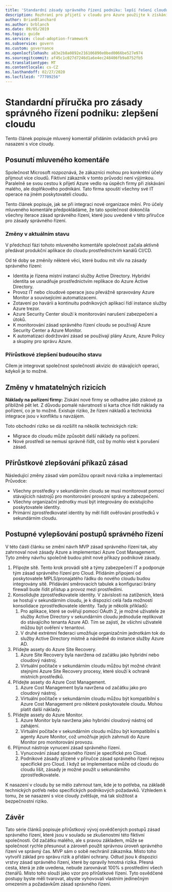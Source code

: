 ```yaml
---
title: 'Standardní zásady správného řízení podniku: lepší řešení cloudu'
description: Rozhraní pro přijetí v cloudu pro Azure použijte k získání informací o několika cloudech a o tom, jak integrovat více cloudů do existujících operací.
author: BrianBlanchard
ms.author: brblanch
ms.date: 09/05/2019
ms.topic: guide
ms.service: cloud-adoption-framework
ms.subservice: govern
ms.custom: governance
ms.openlocfilehash: a83e2b8a0892e216106890e0bed0066be527e974
ms.sourcegitcommit: af45c1c027d7246d1a6e4ec248406fb9a8752fb5
ms.translationtype: MT
ms.contentlocale: cs-CZ
ms.lasthandoff: 02/27/2020
ms.locfileid: "77709256"
---
```

# <a name="standard-enterprise-governance-guide-multicloud-improvement"></a>Standardní příručka pro zásady správného řízení podniku: zlepšení cloudu

Tento článek popisuje mluvený komentář přidáním ovládacích prvků pro nasazení s více cloudy.

## <a name="advancing-the-narrative"></a>Posunutí mluveného komentáře

Společnost Microsoft rozpoznává, že zákazníci mohou pro konkrétní účely přijmout více cloudů. Fiktivní zákazník v tomto průvodci není výjimkou. Paralelně se svou cestou k přijetí Azure vedlo na úspěch firmy při získávání malého, ale doplňkového podnikání. Tato firma spouští všechny své IT operace na jiném poskytovateli cloudu.

Tento článek popisuje, jak se při integraci nové organizace mění. Pro účely mluveného komentáře předpokládáme, že tato společnost dokončila všechny iterace zásad správného řízení, které jsou uvedené v této příručce pro zásady správného řízení.

### <a name="changes-in-the-current-state"></a>Změny v aktuálním stavu

V předchozí fázi tohoto mluveného komentáře společnost začala aktivně předávat produkční aplikace do cloudu prostřednictvím kanálů CI/CD.

Od té doby se změnily některé věci, které budou mít vliv na zásady správného řízení:

- Identita je řízena místní instancí služby Active Directory. Hybridní identita se usnadňuje prostřednictvím replikace do Azure Active Directory.
- Provoz IT nebo cloudové operace jsou převážně spravovány Azure Monitor a souvisejícími automatizacemi.
- Zotavení po havárii a kontinuitu podnikových aplikací řídí instance služby Azure trezor.
- Azure Security Center slouží k monitorování narušení zabezpečení a útoků.
- K monitorování zásad správného řízení cloudu se používají Azure Security Center a Azure Monitor.
- K automatizaci dodržování zásad se používají plány Azure, Azure Policy a skupiny pro správu Azure.

### <a name="incrementally-improve-the-future-state"></a>Přírůstkové zlepšení budoucího stavu

Cílem je integrovat společnost společnosti akvizic do stávajících operací, kdykoli je to možné.

## <a name="changes-in-tangible-risks"></a>Změny v hmatatelných rizicích

**Náklady na pořízení firmy:** Získání nové firmy se odhadne jako ziskové za přibližně pět let. Z důvodu pomalé návratnosti si karta chce řídit náklady na pořízení, co je to možné. Existuje riziko, že řízení nákladů a technická integrace jsou v konfliktu s navzájem.

Toto obchodní riziko se dá rozšířit na několik technických rizik:

- Migrace do cloudu může způsobit další náklady na pořízení.
- Nové prostředí se nemusí správně řídit, což by mohlo vést k porušení zásad.

## <a name="incremental-improvement-of-the-policy-statements"></a>Přírůstkové zlepšování příkazů zásad

Následující změny zásad vám pomůžou opravit nová rizika a implementaci Průvodce:

- Všechny prostředky v sekundárním cloudu se musí monitorovat pomocí stávajících nástrojů pro monitorování provozní správy a zabezpečení.
- Všechny organizační jednotky musí být integrovány do existujícího poskytovatele identity.
- Primární zprostředkovatel identity by měl řídit ověřování prostředků v sekundárním cloudu.

## <a name="incremental-improvement-of-governance-practices"></a>Postupné vylepšování postupů správného řízení

V této části článku se změní návrh MVP zásad správného řízení tak, aby zahrnoval nové zásady Azure a implementaci Azure Cost Management. Tyto změny návrhu společně budou plnit nové příkazy podnikové zásady.

1. Připojte sítě. Tento krok provádí sítě a týmy zabezpečení IT a podporuje tým zásad správného řízení pro Cloud. Přidáním připojení od poskytovatele MPLS/pronajatého řádku do nového cloudu budou integrovány sítě. Přidávání směrovacích tabulek a konfigurací brány firewall bude řídit přístup a provoz mezi prostředími.
2. Konsolidujte zprostředkovatele identity. V závislosti na zatíženích, která se hostují v sekundárním cloudu, je k dispozici celá řada možností konsolidace zprostředkovatele identity. Tady je několik příkladů:
    1. Pro aplikace, které se ověřují pomocí OAuth 2, je možné uživatele ze služby Active Directory v sekundárním cloudu jednoduše replikovat do stávajícího tenanta Azure AD. Tím se zajistí, že všichni uživatelé můžou být ověření v tenantovi.
    2. V druhé extrémní federaci umožňuje organizačním jednotkám tok do služby Active Directory místně a následně do instance služby Azure AD.
3. Přidejte assety do Azure Site Recovery.
    1. Azure Site Recovery byla navržena od začátku jako hybridní nebo cloudový nástroj.
    2. Virtuální počítače v sekundárním cloudu můžou být možné chránit stejnými Azure Site Recovery procesy, které slouží k ochraně místních prostředků.
4. Přidejte assety do Azure Cost Management.
    1. Azure Cost Management byla navržena od začátku jako pro cloudový nástroj.
    2. Virtuální počítače v sekundárním cloudu můžou být kompatibilní s Azure Cost Management pro některé poskytovatele cloudu. Mohou platit další náklady.
5. Přidejte assety do Azure Monitor.
    1. Azure Monitor byla navržena jako hybridní cloudový nástroj od zahájení.
    2. Virtuální počítače v sekundárním cloudu můžou být kompatibilní s agenty Azure Monitor, což umožňuje jejich zahrnutí do Azure Monitor pro monitorování provozu.
6. Přijmout nástroje vynucení zásad správného řízení.
    1. Vynucování zásad správného řízení je specifické pro Cloud.
    2. Podnikové zásady zřízené v příručce zásad správného řízení nejsou specifické pro Cloud. I když se implementace může od cloudu do cloudu lišit, zásady je možné použít u sekundárního zprostředkovatele.

K nasazení v cloudu by se mělo zahrnout tam, kde je to potřeba, na základě technických potřeb nebo specifických podnikových požadavků. Vzhledem k tomu, že se nasazení s více cloudy zvětšuje, má tak složitost a bezpečnostní riziko.

## <a name="conclusion"></a>Závěr

Tato série článků popisuje přírůstkový vývoj osvědčených postupů zásad správného řízení, které jsou v souladu se zkušenostmi této fiktivní společnosti. Od začátku malého, ale s pravou základem, může se společnost rychle přesunout a zároveň použít správnou úroveň správného řízení ve správný čas. MVP sám o sobě nechránil zákazníka. Místo toho vytvořil základ pro správu rizik a přidání ochrany. Odtud jsou k dispozici vrstvy zásad správného řízení, které by opravily hmotná rizika. Přesná cesta, která je zde uvedena, nebude zarovnávat 100% s prostředími všech čtenářů. Místo toho slouží jako vzor pro přírůstkové řízení. Tyto osvědčené postupy byste měli tvarovat, abyste vyhovovali vlastním jedinečným omezením a požadavkům zásad správného řízení.
